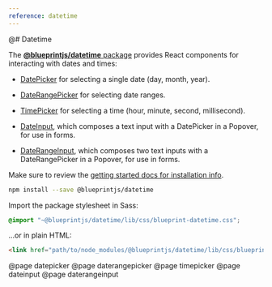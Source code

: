 ```yaml
---
reference: datetime
---
```


@# Datetime

The [__@blueprintjs/datetime__ package](https://www.npmjs.com/package/@blueprintjs/datetime)
provides React components for interacting with dates and times:

- [DatePicker](#datetime/datepicker) for selecting a single date (day, month, year).

- [DateRangePicker](#datetime/daterangepicker) for selecting date ranges.

- [TimePicker](#datetime/timepicker) for selecting a time (hour, minute, second, millisecond).

- [DateInput](#datetime/dateinput), which composes a text input with a DatePicker in
  a Popover, for use in forms.

- [DateRangeInput](#datetime/daterangeinput), which composes two text inputs with a
    DateRangePicker in a Popover, for use in forms.

Make sure to review the [getting started docs for installation info](#blueprint/getting-started).

```sh
npm install --save @blueprintjs/datetime
```

Import the package stylesheet in Sass:

```scss
@import "~@blueprintjs/datetime/lib/css/blueprint-datetime.css";
```

...or in plain HTML:

```html
<link href="path/to/node_modules/@blueprintjs/datetime/lib/css/blueprint-datetime.css" rel="stylesheet" />
```

@page datepicker
@page daterangepicker
@page timepicker
@page dateinput
@page daterangeinput
